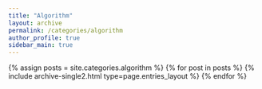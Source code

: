 ```yaml
---
title: "Algorithm"
layout: archive
permalink: /categories/algorithm
author_profile: true
sidebar_main: true
---
```


{% assign posts = site.categories.algorithm %}
{% for post in posts %} {% include archive-single2.html type=page.entries_layout %} {% endfor %}
